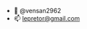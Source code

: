- 👋 @vensan2962
- 📫 lepretor@gmail.com

<!---
vensan2962/vensan2962 is a ✨ special ✨ repository because its `README.md` (this file) appears on your GitHub profile.
You can click the Preview link to take a look at your changes.
--->
